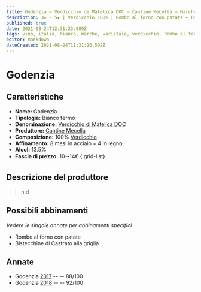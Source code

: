 ```yaml
---
title: Godenzia – Verdicchio di Matelica DOC – Cantine Mecella – Marche (IT) – 10🠒14€
description: 3★ - 5★ | Verdicchio 100% | Rombo al forno con patate – Bistecchine di Castrato alla griglia
published: true
date: 2021-08-24T12:31:23.089Z
tags: vino, italia, bianco, marche, varietale, verdicchio, Rombo al forno con patate, Bistecchine di Castrato alla griglia, 10🠒14€, 5 stelle
editor: markdown
dateCreated: 2021-08-24T11:31:20.502Z
---
```


# Godenzia

## Caratteristiche
- **Nome:** Godenzia
- **Tipologia:** Bianco fermo
- **Denominazione:** [Verdicchio di Matelica DOC](/denominazioni/Italia/Marche/DOC/Verdicchio-di-Matelica)
- **Produttore:** [Cantine Mecella](/produttori/Italia/Marche/Cantine-Mecella) 
- **Composizione:** 100% [Verdicchio](/vitigni/Italia/bacca-bianca/verdicchio)
- **Affinamento:** 8 mesi in acciaio + 4 in legno
- **Alcol:** 13.5%
- **Fascia di prezzo:** 10🠒14€
{.grid-list}

## Descrizione del produttore

> n.d

## Possibili abbinamenti
*Vedere le singole annate per abbinamenti specifici*

- Rombo al forno con patate
- Bistecchine di Castrato alla griglia

## Annate
- Godenzia [2017](/vini/Italia/Marche/Cantine-Mecella/Godenzia/2017) -- <span class="star-3"></span> -- 88/100
- Godenzia [2018](/vini/Italia/Marche/Cantine-Mecella/Godenzia/2018) -- <span class="star-5"></span> -- 92/100


